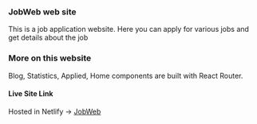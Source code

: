 ### JobWeb web site

This is a job application website. Here you can apply for various jobs and get details about the job

### More on this website

Blog, Statistics, Applied, Home components are built with React Router.

#### Live Site Link

Hosted in Netlify -> [JobWeb](https://sensational-pika-ad53d6.netlify.app)
